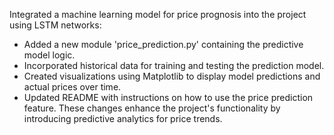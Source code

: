 Integrated a machine learning model for price prognosis into the project using LSTM networks:
- Added a new module 'price_prediction.py' containing the predictive model logic.
- Incorporated historical data for training and testing the prediction model.
- Created visualizations using Matplotlib to display model predictions and actual prices over time.
- Updated README with instructions on how to use the price prediction feature.
These changes enhance the project's functionality by introducing predictive analytics for price trends.
